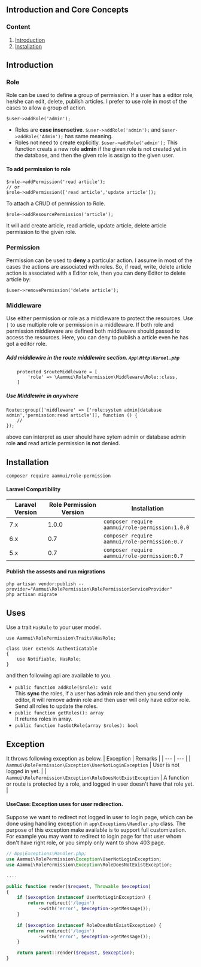 ## Introduction and Core Concepts


### Content
1. [Introduction](https://github.com/bedus-creation/role-permission#introduction)
2. [Installation](https://github.com/bedus-creation/role-permission#installation)


## Introduction 
### Role
Role can be used to define a group of permission. If a user has a editor role, he/she can edit, delete, publish articles. I prefer to use role in most of the cases to allow a group of action.
```
$user->addRole('admin');
```  
* Roles are **case insensetive**. ```$user->addRole('admin');``` and ```$user->addRole('Admin');``` has same meaning.
* Roles not need to create explicitly. ```$user->addRole('admin');``` This function creats a new role **admin** if the given role is not created yet in the database, and then the given role is assign to the given user.  
#### To add permission to role
```
$role->addPermission('read article');
// or 
$role->addPermission(['read article','update article']);
```
To attach a CRUD of permission to Role.
```
$role->addResourcePermission('article');
```
It will add create article, read article, update article, delete article permission to the given role. 

### Permission
Permission can be used to **deny** a particular action. I assume in most of the cases the actions are associated with roles. So, if read, write, delete article action is associated with a Editor role, then you can deny Editor to delete article by:
```  
$user->removePermission('delete article');
```
### Middleware
Use either permission or role as a middleware to protect the resources. Use `|` to use multiple role or permission in a  middleware. If both role and permission middleware are defined both middleware should passed to access the resources. Here, you can deny to publish a article even he has got a editor role.
##### Add middlewire in the route middlewire section. ```App\Http\Kernel.php```
```
    protected $routeMiddleware = [
        'role' => \Aammui\RolePermission\Middleware\Role::class,
    ]
```
##### Use Middlewire in anywhere
```
Route::group(['middleware' => ['role:system admin|database admin','permission:read article']], function () {
    //
});
```
above can interpret as user should have sytem admin or database admin role **and** read article permission **is not** denied.

## Installation
```
composer require aammui/role-permission
```

#### Laravel Compatibility 
| Laravel Version | Role Permission Version | Installation |
| --- | --- | --- |
| 7.x | 1.0.0 | ```composer require aammui/role-permission:1.0.0``` |
| 6.x | 0.7 | ```composer require aammui/role-permission:0.7``` |
| 5.x | 0.7 | ```composer require aammui/role-permission:0.7``` |



#### Publish the assests and run migrations 
```
php artisan vendor:publish --provider="Aammui\RolePermission\RolePermissionServiceProvider"
php artisan migrate
```


## Uses
Use a trait ```HasRole``` to your user model.
```
use Aammui\RolePermission\Traits\HasRole;

class User extends Authenticatable
{
    use Notifiable, HasRole;
}
```
and then following api are available to you.
* ```public function addRole($role): void ```  
This **sync** the roles, if a user has admin role and then you send only editor, it will remove admin role and then user will only have editor role. Send all roles to update the roles.
* ```public function getRoles(): array```  
It returns roles in array.
* ```public function hasGotRole(array $roles): bool```

## Exception
It throws following exception as below.
| Exception | Remarks |
| --- | --- |
| ```Aammui\RolePermission\Exception\UserNotLoginException``` | User is not logged in yet. |
| ```Aammui\RolePermission\Exception\RoleDoesNotExistException``` | A function or route is protected by a role, and logged in user doesn't have that role yet. |

#### UseCase: Exception uses for user redirection.
Suppose we want to redirect not logged in user to login page, which can be done using handling exception in ```app\Exceptions\Handler.php``` class. The purpose of this exception make available is to support full customization. For example you may want to redirect to login page for that user whom don't have right role, or you simply only want to show 403 page.
```php
// App\Exceptions\Handler.php;
use Aammui\RolePermission\Exception\UserNotLoginException;
use Aammui\RolePermission\Exception\RoleDoesNotExistException;

....

public function render($request, Throwable $exception)
{
    if ($exception instanceof UserNotLoginException) {
        return redirect('/login')
            ->with('error', $exception->getMessage());
    }
    
    if ($exception instanceof RoleDoesNotExistException) {
        return redirect('/login')
            ->with('error', $exception->getMessage());
    }

    return parent::render($request, $exception);
}
```